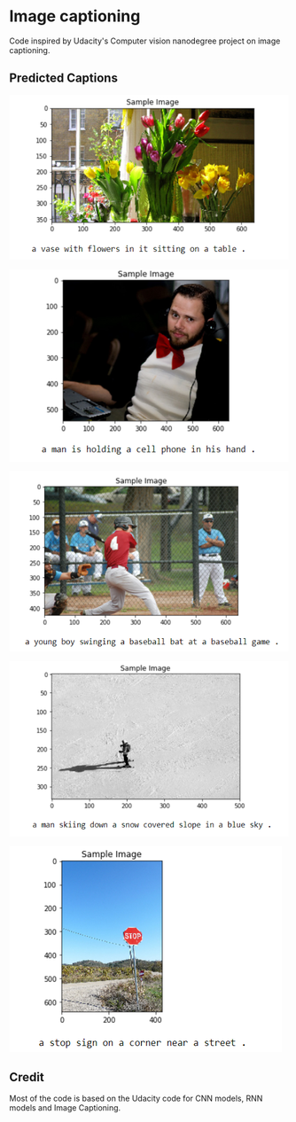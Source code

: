 # Image captioning
Code inspired by Udacity's Computer vision nanodegree project on image captioning.

## Predicted Captions

![](predicted_caption_1.png)   

![](predicted_caption_2.png)   

![](predicted_caption_3.png)   

![](predicted_caption_4.png)   

![](predicted_caption_5.png)       

## Credit
Most of the code is based on the Udacity code for CNN models, RNN models and Image Captioning.
